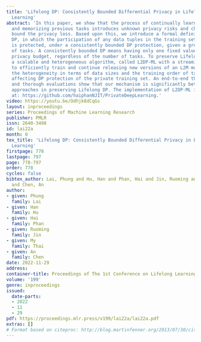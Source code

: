 ```yaml
---
title: 'Lifelong DP: Consistently Bounded Differential Privacy in Lifelong Machine
  Learning'
abstract: 'In this paper, we show that the process of continually learning new tasks
  and memorizing previous tasks introduces unknown privacy risks and challenges to
  bound the privacy loss. Based upon this, we introduce a formal definition of Lifelong
  DP, in which the participation of any data tuples in the training set of any tasks
  is protected, under a consistently bounded DP protection, given a growing stream
  of tasks. A consistently bounded DP means having only one fixed value of the DP
  privacy budget, regardless of the number of tasks. To preserve Lifelong DP, we propose
  a scalable and heterogeneous algorithm, called L2DP-ML with a streaming batch training,
  to efficiently train and continue releasing new versions of an L2M model, given
  the heterogeneity in terms of data sizes and the training order of tasks, without
  affecting DP protection of the private training set. An end-to-end theoretical analysis
  and thorough evaluations show that our mechanism is significantly better than baseline
  approaches in preserving Lifelong DP. The implementation of L2DP-ML is available
  at: https://github.com/haiphanNJIT/PrivateDeepLearning.'
video: https://youtu.be/Odhjk8dCqGs
layout: inproceedings
series: Proceedings of Machine Learning Research
publisher: PMLR
issn: 2640-3498
id: lai22a
month: 0
tex_title: 'Lifelong DP: Consistently Bounded Differential Privacy in Lifelong Machine
  Learning'
firstpage: 778
lastpage: 797
page: 778-797
order: 778
cycles: false
bibtex_author: Lai, Phung and Hu, Han and Phan, Hai and Jin, Ruoming and Thai, My
  and Chen, An
author:
- given: Phung
  family: Lai
- given: Han
  family: Hu
- given: Hai
  family: Phan
- given: Ruoming
  family: Jin
- given: My
  family: Thai
- given: An
  family: Chen
date: 2022-11-29
address:
container-title: Proceedings of The 1st Conference on Lifelong Learning Agents
volume: '199'
genre: inproceedings
issued:
  date-parts:
  - 2022
  - 11
  - 29
pdf: https://proceedings.mlr.press/v199/lai22a/lai22a.pdf
extras: []
# Format based on citeproc: http://blog.martinfenner.org/2013/07/30/citeproc-yaml-for-bibliographies/
---
```

